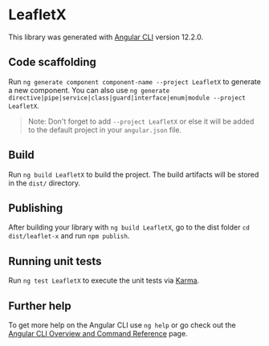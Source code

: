 # LeafletX

This library was generated with [Angular CLI](https://github.com/angular/angular-cli) version 12.2.0.

## Code scaffolding

Run `ng generate component component-name --project LeafletX` to generate a new component. You can also use `ng generate directive|pipe|service|class|guard|interface|enum|module --project LeafletX`.
> Note: Don't forget to add `--project LeafletX` or else it will be added to the default project in your `angular.json` file. 

## Build

Run `ng build LeafletX` to build the project. The build artifacts will be stored in the `dist/` directory.

## Publishing

After building your library with `ng build LeafletX`, go to the dist folder `cd dist/leaflet-x` and run `npm publish`.

## Running unit tests

Run `ng test LeafletX` to execute the unit tests via [Karma](https://karma-runner.github.io).

## Further help

To get more help on the Angular CLI use `ng help` or go check out the [Angular CLI Overview and Command Reference](https://angular.io/cli) page.
